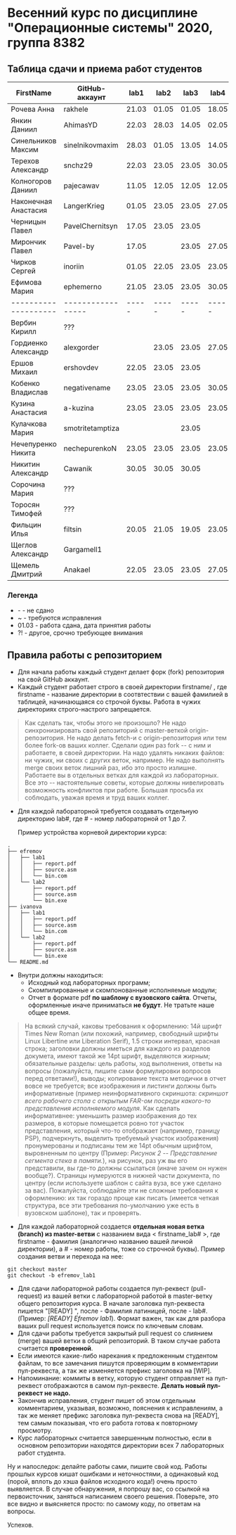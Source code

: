# Весенний курс по дисциплине "Операционные системы" 2020, группа 8382

## Таблица сдачи и приема работ студентов

| FirstName            | GitHub-аккаунт    | lab1  | lab2  | lab3  | lab4  | lab5  | lab6  | lab7  |
| -------------------- | ----------------- | ----- | ----- | ----- | ----- | ----- | ----- | ----- |
| Рочева Анна          | rakhele           | 21.03 | 01.05 | 01.05 | 18.05 | 23.05 | 27.05 | 27.05 |
| Янкин Даниил         | AhimasYD          | 22.03 | 28.03 | 14.05 | 02.05 | 14.05 | 14.05 | 19.05 |
| Синельников Максим   | sinelnikovmaxim   | 28.03 | 01.05 | 13.05 | 14.05 | 23.05 | 27.05 | 30.05 |
| Терехов Александр    | snchz29           | 22.03 | 23.05 | 23.05 | 30.05 | 27.05 | 30.05 |       |
| Колногоров Даниил    | pajecawav         | 11.05 | 12.05 | 12.05 | 12.05 | 12.05 | 12.05 | 13.05 |
| Наконечная Анастасия | LangerKrieg       | 01.05 | 23.05 | 23.05 | 27.05 |       |       |       |
| Черницын Павел       | PavelChernitsyn   | 17.05 | 23.05 | 23.05 |       |       |       |       |
| Мирончик Павел       | Pavel-by          | 17.05 |       | 23.05 | 27.05 | 27.05 | 30.05 |       |
| Чирков Сергей        | inoriin           | 01.05 | 22.05 | 23.05 | 23.05 | 27.05 | 27.05 |       |
| Ефимова Мария        | ephemerno         | 21.05 | 23.05 | 23.05 | 30.05 | 30.05 | 30.05 |       |
| -------------------- | ----------------- | ----- | ----- | ----- | ----- | ----- | ----- | ----- |
| Вербин Кирилл        | ???               |       |       |       |       |       |       |       |
| Гордиенко Александр  | alexgorder       |       | 23.05 | 23.05 | 27.05 |       |       |       |
| Ершов Михаил         | ershovdev         | 22.05 | 23.05 | 23.05 |       |       |       |       |
| Кобенко Владислав    | negativename      | 23.05 | 23.05 | 23.05 | 30.05 | 30.05 | 30.05 |       |
| Кузина Анастасия     | a-kuzina          | 23.05 | 23.05 | 23.05 | 23.05 | 23.05 | 27.05 | 27.05 |
| Кулачкова Мария      | smotritetamptiza  |       |       | 23.05 |       | 27.05 | 30.05 | 30.05 |
| Нечепуренко Никита   | nechepurenkoN     | 23.05 | 23.05 | 23.05 | 23.05 | 27.05 | 30.05 |       |
| Никитин Александр    | Cawanik           | 30.05 | 30.05 | 30.05 |       |       |       |       |
| Сорочина Мария       | ???               |       |       |       |       |       |       |       |
| Торосян Тимофей      | ???               |       |       |       |       |       |       |       |
| Фильцин Илья         | filtsin           | 20.05 | 21.05 | 19.05 | 23.05 | 23.05 | 27.05 | 27.05 |
| Щеглов Александр     | Gargamell1        |       |       |       |       |       |       |       |
| Щемель Дмитрий       | Anakael           | 22.05 | 23.05 | 23.05 | 27.05 | 27.05 | 27.05 | 30.05 |

### Легенда

- \- - не сдано
- ~ - требуются исправления
- 01.03 - работа сдана, дата принятия работы
- ?! - другое, срочно требующее внимания

## Правила работы с репозиторием

- Для начала работы каждый студент делает форк (fork) репозитория на свой GitHub аккаунт.
- Каждый студент работает строго в своей директории firstname/ , где firstname - название директории в соотвтествии с вашей фамилией в таблицей, начинающаяся со строчой буквы. Работа в чужих директориях строго-настрого запрещается.

> Как сделать так, чтобы этого не произошло? Не надо синхронизировать свой репозиторий с master-веткой origin-репозитория. Не надо делать fetch-и с origin-репозитория или тем более fork-ов ваших коллег. Сделали один раз fork -- с ним и работаете, в своей директории. На надо удалять никаких файлов: ни чужих, ни своих с других веток, например. Не надо выполнять merge своих веток лишний раз, ибо это просто излишне. Работаете вы в отдельных ветках для каждой из лабораторных. Все это -- настоятельные советы, которые должны нивелировать возможность конфликтов при работе. Большая просьба их соблюдать, уважая время и труд ваших коллег.

- Для каждой лабораторной требуется создавать отдельную директорию lab#, где # - номер лабораторной от 1 до 7.

    Пример устройства корневой директории курса:
```
.
├── efremov
│   ├── lab1
│   │   ├── report.pdf
│   │   ├── source.asm
│   │   └── bin.com
│   └── lab2
│       ├── report.pdf
│       ├── source.asm
│       └── bin.exe
├── ivanova
│   ├── lab1
│   │   ├── report.pdf
│   │   ├── source.asm
│   │   └── bin.com
│   └── lab2
│       ├── report.pdf
│       ├── source.asm
│       └── bin.exe
└── README.md
```

- Внутри должны находиться:
    * Исходный код лабораторных программ;
    * Скомпилированные и скомпонованные исполняемые модули;
    * Отчет в формате pdf  **по шаблону с вузовского сайта**. Отчеты, оформленные иначе приниматься **не будут**. Не тратьте наше общее время.

> На всякий случай, каковы требования к оформлению: 14й шрифт Times New Roman (или похожий, например, свободный шрифты Linux Libertine или  Liberation Serif), 1.5 строки интервал, красная строка; заголовки должны иметься для каждого из разделов докумета, имеют такой же 14pt шрифт, выделяются жирным; обязательные разделы: цель работы, ход выполнения, ответы на вопросы (пожалуйста, пишите сами формулировки вопросов перед ответами!), выводы; копирование текста методички в отчет вовсе не требуется; все изображения и листинги должны быть информативные (пример неинформативного скриншота: *скриншот всего рабочего стола с открытым FAR-ом посреди какого-то представления исполняемого модуля*. Как сделать информативнее: уменьшить размер изображения до тех размеров, в которые помещается ровно тот участок представления, который что-то отображает (например, границу PSP), подчеркнуть, выделить требуемый участок изображения) пронумерованы и подписаны тем же 14pt обычным шрифтом, выровненным по центру (Пример: *Рисунок 2 -- Представление сегмента стека в памяти.*), на рисунок, раз уж вы его представили, вы где-то должны ссылаться (иначе зачем он нужен вообще?). Страницы нумеруются в нижней части документа, по центру (если используете шаблон с сайта вуза, все уже сделано за вас). Пожалуйста, соблюдайте эти не сложные требования к оформлению: их так гораздо проще как писать (имеется четкая структура, все эти требования по-умолчанию уже есть в вузовском шаблоне), так и проверять.

- Для каждой лабораторной создается **отдельная новая ветка (branch) из master-ветви** с названием вида < firstname\_lab# >, где firstname - фамилия (аналогично названию вашей личной директории), а # - номер работы, тоже со строчной буквы). Пример создания ветви и перехода на нее:

```
git checkout master
git checkout -b efremov_lab1
```
- Для сдачи лабораторной работы создается пул-реквест (pull-request) из вашей ветки с лабораторной работой в master-ветку общего репозитория курса. В начале заголовка пул-реквеста пишется "[READY] ", после - Фамилия латиницей, после - lab#. (Пример: *[READY] Efremov lab1*). Формат важен, так как для разбора ваших pull request используется поиск по ключевым словам.
- Для сдачи работы требуется закрытый pull request со слиянием (merge) вашей ветки в общий репозиторий. В таком случае работа считается **проверенной**.
- Если имеются какие-либо нарекания к предложенным студентом файлам, то все замечания пишутся проверяющим в комментарии пул-реквеста, а так же изменяется префикс заголовка на [WIP].
- Напоминание: коммиты в ветку, которую студент отправляет на пул-реквест отображаются в самом пул-реквесте. **Делать новый пул-реквест не надо.**
- Закончив исправления, студент пишет об этом отдельным комментарием, указывая, возможно, пояснения к исправлениям, а так же меняет префикс заголовка пул-реквеста снова на [READY], тем самым показывая, что его работа готова к повторному просмотру.
- Курс лабораторных считается завершенным полностью, если в основном репозитории находятся директории всех 7 лабораторных работ студента.

Ну и напоследок: делайте работы сами, пишите свой код. Работы прошлых курсов кишат ошибками и неточностями, а одинаковый код (порой, вплоть до хэша файлов исходного кода!) очень просто выявляется. В случае обнаружения, я попрошу вас, со ссылкой на первоисточник, заняться написанием своего решения. Поверьте, это все видно и выясняется просто: по самому коду, по ответам на вопросы.

Успехов.
